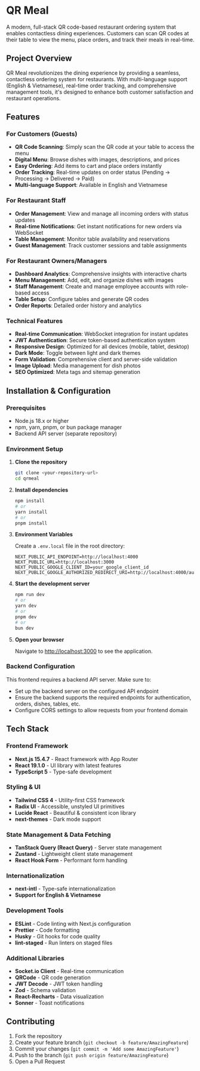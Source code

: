 # QR Meal

A modern, full-stack QR code-based restaurant ordering system that enables contactless dining experiences. Customers can scan QR codes at their table to view the menu, place orders, and track their meals in real-time.

## Project Overview

QR Meal revolutionizes the dining experience by providing a seamless, contactless ordering system for restaurants. With multi-language support (English & Vietnamese), real-time order tracking, and comprehensive management tools, it's designed to enhance both customer satisfaction and restaurant operations.

## Features

### For Customers (Guests)

- **QR Code Scanning**: Simply scan the QR code at your table to access the menu
- **Digital Menu**: Browse dishes with images, descriptions, and prices
- **Easy Ordering**: Add items to cart and place orders instantly
- **Order Tracking**: Real-time updates on order status (Pending → Processing → Delivered → Paid)
- **Multi-language Support**: Available in English and Vietnamese

### For Restaurant Staff

- **Order Management**: View and manage all incoming orders with status updates
- **Real-time Notifications**: Get instant notifications for new orders via WebSocket
- **Table Management**: Monitor table availability and reservations
- **Guest Management**: Track customer sessions and table assignments

### For Restaurant Owners/Managers

- **Dashboard Analytics**: Comprehensive insights with interactive charts
- **Menu Management**: Add, edit, and organize dishes with images
- **Staff Management**: Create and manage employee accounts with role-based access
- **Table Setup**: Configure tables and generate QR codes
- **Order Reports**: Detailed order history and analytics

### Technical Features

- **Real-time Communication**: WebSocket integration for instant updates
- **JWT Authentication**: Secure token-based authentication system
- **Responsive Design**: Optimized for all devices (mobile, tablet, desktop)
- **Dark Mode**: Toggle between light and dark themes
- **Form Validation**: Comprehensive client and server-side validation
- **Image Upload**: Media management for dish photos
- **SEO Optimized**: Meta tags and sitemap generation

## Installation & Configuration

### Prerequisites

- Node.js 18.x or higher
- npm, yarn, pnpm, or bun package manager
- Backend API server (separate repository)

### Environment Setup

1. **Clone the repository**

   ```bash
   git clone <your-repository-url>
   cd qrmeal
   ```

2. **Install dependencies**

   ```bash
   npm install
   # or
   yarn install
   # or
   pnpm install
   ```

3. **Environment Variables**

   Create a `.env.local` file in the root directory:

   ```env
   NEXT_PUBLIC_API_ENDPOINT=http://localhost:4000
   NEXT_PUBLIC_URL=http://localhost:3000
   NEXT_PUBLIC_GOOGLE_CLIENT_ID=your_google_client_id
   NEXT_PUBLIC_GOOGLE_AUTHORIZED_REDIRECT_URI=http://localhost:4000/auth/login/google
   ```

4. **Start the development server**

   ```bash
   npm run dev
   # or
   yarn dev
   # or
   pnpm dev
   # or
   bun dev
   ```

5. **Open your browser**

   Navigate to [http://localhost:3000](http://localhost:3000) to see the application.

### Backend Configuration

This frontend requires a backend API server. Make sure to:

- Set up the backend server on the configured API endpoint
- Ensure the backend supports the required endpoints for authentication, orders, dishes, tables, etc.
- Configure CORS settings to allow requests from your frontend domain

## Tech Stack

### Frontend Framework

- **Next.js 15.4.7** - React framework with App Router
- **React 19.1.0** - UI library with latest features
- **TypeScript 5** - Type-safe development

### Styling & UI

- **Tailwind CSS 4** - Utility-first CSS framework
- **Radix UI** - Accessible, unstyled UI primitives
- **Lucide React** - Beautiful & consistent icon library
- **next-themes** - Dark mode support

### State Management & Data Fetching

- **TanStack Query (React Query)** - Server state management
- **Zustand** - Lightweight client state management
- **React Hook Form** - Performant form handling

### Internationalization

- **next-intl** - Type-safe internationalization
- **Support for English & Vietnamese**

### Development Tools

- **ESLint** - Code linting with Next.js configuration
- **Prettier** - Code formatting
- **Husky** - Git hooks for code quality
- **lint-staged** - Run linters on staged files

### Additional Libraries

- **Socket.io Client** - Real-time communication
- **QRCode** - QR code generation
- **JWT Decode** - JWT token handling
- **Zod** - Schema validation
- **React-Recharts** - Data visualization
- **Sonner** - Toast notifications

## Contributing

1. Fork the repository
2. Create your feature branch (`git checkout -b feature/AmazingFeature`)
3. Commit your changes (`git commit -m 'Add some AmazingFeature'`)
4. Push to the branch (`git push origin feature/AmazingFeature`)
5. Open a Pull Request
